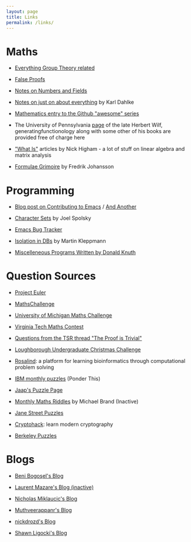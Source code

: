 ```yaml
---
layout: page
title: Links
permalink: /links/
---
```


# Maths

* <a href="https://groupprops.subwiki.org/wiki/Main_Page">Everything Group Theory related</a>

* <a href="https://www.math.toronto.edu/mathnet/falseProofs/">False Proofs</a>

* <a href="https://crypto.stanford.edu/pbc/notes/numberfield/">Notes on Numbers and Fields</a>

* <a href="http://book.mathreference.com/">Notes on just on about everything</a> by Karl Dahlke

* <a href="https://github.com/rossant/awesome-math">Mathematics entry to the Github "awesome" series</a>

* The University of Pennsylvania <a href="https://www2.math.upenn.edu/~wilf/">page</a> of the late Herbert Wilf, generatingfunctionology along with some other of his books are provided free of charge here

* <a href="https://nhigham.com/index-of-what-is-articles/">"What Is"</a> articles by Nick Higham - a lot of stuff on linear algebra and matrix analysis

* <a href="https://fungrim.org/">Formulae Grimoire</a> by Fredrik Johansson

# Programming

* <a href="https://www.fosskers.ca/en/blog/contributing-to-emacs">Blog post on Contributing to Emacs</a> / <a href="https://archive.casouri.cat/note/2020/contributing-to-emacs/#org2f80ace">And Another</a>

* <a href="https://www.joelonsoftware.com/2003/10/08/the-absolute-minimum-every-software-developer-absolutely-positively-must-know-about-unicode-and-character-sets-no-excuses/">Character Sets</a> by Joel Spolsky

* <a href="https://debbugs.gnu.org/cgi/pkgreport.cgi?bug-rev=on;package=emacs">Emacs Bug Tracker</a> 

* <a href="https://martin.kleppmann.com/2014/11/25/hermitage-testing-the-i-in-acid.html">Isolation in DBs</a> by Martin Kleppmann

* <a href="https://cs.stanford.edu/~knuth/programs.html">Miscelleneous Programs Written by Donald Knuth</a> 

# Question Sources

* <a href="https://projecteuler.net/">Project Euler</a>

* <a href="https://mathschallenge.net/archive">MathsChallenge</a>

* <a href="https://lsa.umich.edu/math/undergraduates/extracurricular-activities/competitions/undergraduate-mathematics-competition.html">University of Michigan Maths Challenge</a>

* <a href="https://intranet.math.vt.edu/people/plinnell/Vtregional/">Virginia Tech Maths Contest</a>

* <a href="https://github.com/LaurenceWarne/the-proof-is-trivial-parse/blob/master/lots-of-questions.pdf">Questions from the TSR thread "The Proof is Trivial"</a>

* <a href="https://www.lboro.ac.uk/departments/maths/undergraduate/ug-christmas-challenge/">Loughborough Undergraduate Christmas Challenge</a>

* <a href="http://rosalind.info/about/">Rosalind</a>: a platform for learning bioinformatics through computational problem solving

* <a href="http://www.research.ibm.com/haifa/ponderthis/index.shtml">IBM monthly puzzles</a> (Ponder This)

* <a href="https://www.jaapsch.net/puzzles/">Jaap's Puzzle Page</a> 

* <a href="https://www.brand.site.co.il/riddles/usingyourhead.html">Monthly Maths Riddles</a> by Michael Brand (Inactive)

* <a href="https://www.janestreet.com/puzzles/">Jane Street Puzzles</a>

* <a href="https://cryptohack.org">Cryptohack</a>: learn modern cryptography

* <a href="https://www.ocf.berkeley.edu/~wwu/riddles/intro.shtml">Berkeley Puzzles</a>

# Blogs

* <a href="https://mathproblems123.wordpress.com/">Beni Bogoşel's Blog</a>

* <a href="http://laurentmazare.github.io/index.html">Laurent Mazare's Blog (inactive)</a>

* <a href="https://nicholas-miklaucic.github.io/">Nicholas Miklaucic's Blog</a>

* <a href="http://am-just-a-nobody.blogspot.com/">Muthveerappanr's Blog</a>

* <a href="https://nickdrozd.github.io/">nickdrozd's Blog</a>

* <a href="https://www.sligocki.com/">Shawn Ligocki's Blog</a>

